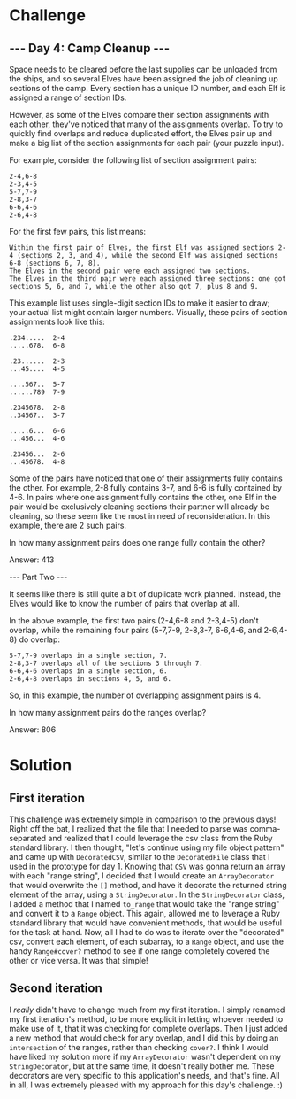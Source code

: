 # Challenge

## --- Day 4: Camp Cleanup ---

Space needs to be cleared before the last supplies can be unloaded from the ships, and so several Elves have been assigned the job of cleaning up sections of the camp. Every section has a unique ID number, and each Elf is assigned a range of section IDs.

However, as some of the Elves compare their section assignments with each other, they've noticed that many of the assignments overlap. To try to quickly find overlaps and reduce duplicated effort, the Elves pair up and make a big list of the section assignments for each pair (your puzzle input).

For example, consider the following list of section assignment pairs:

```
2-4,6-8
2-3,4-5
5-7,7-9
2-8,3-7
6-6,4-6
2-6,4-8
```

For the first few pairs, this list means:

    Within the first pair of Elves, the first Elf was assigned sections 2-4 (sections 2, 3, and 4), while the second Elf was assigned sections 6-8 (sections 6, 7, 8).
    The Elves in the second pair were each assigned two sections.
    The Elves in the third pair were each assigned three sections: one got sections 5, 6, and 7, while the other also got 7, plus 8 and 9.

This example list uses single-digit section IDs to make it easier to draw; your actual list might contain larger numbers. Visually, these pairs of section assignments look like this:

```
.234.....  2-4
.....678.  6-8

.23......  2-3
...45....  4-5

....567..  5-7
......789  7-9

.2345678.  2-8
..34567..  3-7

.....6...  6-6
...456...  4-6

.23456...  2-6
...45678.  4-8
```

Some of the pairs have noticed that one of their assignments fully contains the other. For example, 2-8 fully contains 3-7, and 6-6 is fully contained by 4-6. In pairs where one assignment fully contains the other, one Elf in the pair would be exclusively cleaning sections their partner will already be cleaning, so these seem like the most in need of reconsideration. In this example, there are 2 such pairs.

In how many assignment pairs does one range fully contain the other?

Answer: 413

--- Part Two ---

It seems like there is still quite a bit of duplicate work planned. Instead, the Elves would like to know the number of pairs that overlap at all.

In the above example, the first two pairs (2-4,6-8 and 2-3,4-5) don't overlap, while the remaining four pairs (5-7,7-9, 2-8,3-7, 6-6,4-6, and 2-6,4-8) do overlap:

    5-7,7-9 overlaps in a single section, 7.
    2-8,3-7 overlaps all of the sections 3 through 7.
    6-6,4-6 overlaps in a single section, 6.
    2-6,4-8 overlaps in sections 4, 5, and 6.

So, in this example, the number of overlapping assignment pairs is 4.

In how many assignment pairs do the ranges overlap?

Answer: 806

# Solution

## First iteration
This challenge was extremely simple in comparison to the previous days! Right off the bat, I realized
that the file that I needed to parse was comma-separated and realized that I could leverage the csv class
from the Ruby standard library. I then thought, "let's continue using my file object pattern" and came up with
`DecoratedCSV`, similar to the `DecoratedFile` class that I used in the prototype for day 1. Knowing that `CSV` was
gonna return an array with each "range string", I decided that I would create an `ArrayDecorator` that would overwrite
the `[]` method, and have it decorate the returned string element of the array, using a `StringDecorator`. In the `StringDecorator`
class, I added a method that I named `to_range` that would take the "range string" and convert it to a `Range` object. This again,
allowed me to leverage a Ruby standard library that would have convenient methods, that would be useful for the task at hand. Now, 
all I had to do was to iterate over the "decorated" csv, convert each element, of each subarray, to a `Range` object, and use the 
handy `Range#cover?` method to see if one range completely covered the other or vice versa. It was that simple!

## Second iteration
I *really* didn't have to change much from my first iteration. I simply renamed my first iteration's method, to be more explicit
in letting whoever needed to make use of it, that it was checking for complete overlaps. Then I just added a new method that would check
for any overlap, and I did this by doing an `intersection` of the ranges, rather than checking `cover?`. I think I would have liked my 
solution more if my `ArrayDecorator` wasn't dependent on my `StringDecorator`, but at the same time, it doesn't really bother me. These
decorators are very specific to this application's needs, and that's fine. All in all, I was extremely pleased with my approach for 
this day's challenge. :)
